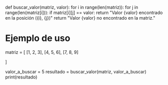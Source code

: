 def buscar_valor(matriz, valor):
    for i in range(len(matriz)):
        for j in range(len(matriz[i])):
            if matriz[i][j] == valor:
                return "Valor {valor} encontrado en la posición ({i}, {j})"
    return "Valor {valor} no encontrado en la matriz."

# Ejemplo de uso
matriz = [
    [1, 2, 3],
    [4, 5, 6],
    [7, 8, 9]

]

valor_a_buscar = 5
resultado = buscar_valor(matriz, valor_a_buscar)
print(resultado)
